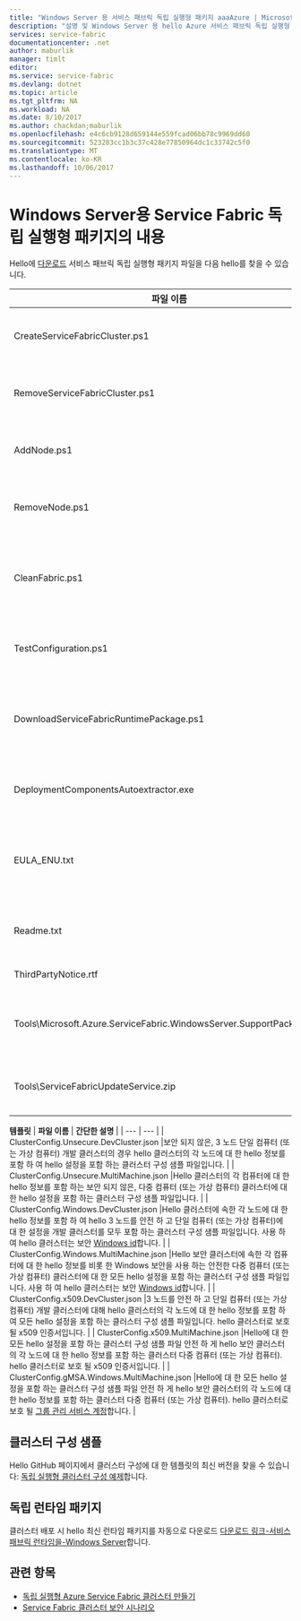 ```yaml
---
title: "Windows Server 용 서비스 패브릭 독립 실행형 패키지 aaaAzure | Microsoft Docs"
description: "설명 및 Windows Server 용 hello Azure 서비스 패브릭 독립 실행형 패키지 내용의 압축 합니다."
services: service-fabric
documentationcenter: .net
author: maburlik
manager: timlt
editor: 
ms.service: service-fabric
ms.devlang: dotnet
ms.topic: article
ms.tgt_pltfrm: NA
ms.workload: NA
ms.date: 8/10/2017
ms.author: chackdan;maburlik
ms.openlocfilehash: e4c6cb9128d659144e559fcad06bb78c9969dd60
ms.sourcegitcommit: 523283cc1b3c37c428e77850964dc1c33742c5f0
ms.translationtype: MT
ms.contentlocale: ko-KR
ms.lasthandoff: 10/06/2017
---
```

# <a name="contents-of-service-fabric-standalone-package-for-windows-server"></a>Windows Server용 Service Fabric 독립 실행형 패키지의 내용
Hello에 [다운로드](http://go.microsoft.com/fwlink/?LinkId=730690) 서비스 패브릭 독립 실행형 패키지 파일을 다음 hello를 찾을 수 있습니다.

| **파일 이름** | **간단한 설명** |
| --- | --- |
| CreateServiceFabricCluster.ps1 |PowerShell 스크립트를 ClusterConfig.json에 hello 설정을 사용 하 여 hello 클러스터를 만듭니다. |
| RemoveServiceFabricCluster.ps1 |ClusterConfig.json에 hello 설정을 사용 하 여 클러스터를 제거 하는 PowerShell 스크립트입니다. |
| AddNode.ps1 |기존 노드 tooan 추가 대 한 PowerShell 스크립트 hello 현재 컴퓨터에서 클러스터를 배포 합니다. |
| RemoveNode.ps1 |기존 노드를 제거 하기 위한 PowerShell 스크립트는 hello 현재 컴퓨터에서 클러스터를 배포 합니다. |
| CleanFabric.ps1 |독립 실행형 서비스 패브릭 설치 hello 현재 컴퓨터의 전원을 정리 하기 위해 PowerShell 스크립트입니다. 이전 MSI 설치는 자체 연결된 제거 프로그램을 사용하여 제거됩니다. |
| TestConfiguration.ps1 |Hello Cluster.json에에서 지정 된 대로 hello 인프라를 분석 하기 위한 PowerShell 스크립트입니다. |
| DownloadServiceFabricRuntimePackage.ps1 |Hello 컴퓨터를 배포 하지 않은 시나리오 toohello 연결에 대 한 대역 외, hello 최신 런타임 패키지의 다운로드에 사용 되는 PowerShell 스크립트 인터넷 합니다. |
| DeploymentComponentsAutoextractor.exe |자동 배포 구성 요소를 포함 하는 보관 파일 압축 풀기 사용 되는 hello에서 독립 실행형 패키지 스크립트입니다. |
| EULA_ENU.txt |hello 사용 약관 hello에 대 한 Microsoft Azure 서비스 패브릭 독립 실행형 Windows Server 패키지를 활용합니다. 있습니다 수 [hello EULA 복사본을 다운로드](http://go.microsoft.com/fwlink/?LinkID=733084) 이제 합니다. |
| Readme.txt |링크 toohello 릴리스 정보 및 기본 설치 지침이 나와 있습니다. 이 문서에 hello 지침의 하위 집합은 |
| ThirdPartyNotice.rtf |Hello 패키지에 있는 타사 소프트웨어를 확인 합니다. |
| Tools\Microsoft.Azure.ServiceFabric.WindowsServer.SupportPackage.zip |필요 시 toocollect 및 업로드 추적에서 실행 되는 StandaloneLogCollector.exe tooMicrosoft 지원 목적을 위해를 기록 합니다. |
| Tools\ServiceFabricUpdateService.zip |인터넷 권한이 있는 클러스터에 tooenable 자동 코드 업그레이드를 사용 하는 도구입니다. 자세한 내용은 [여기](service-fabric-cluster-upgrade-windows-server.md)|

**템플릿** 
| **파일 이름** | **간단한 설명** |
| --- | --- |
| ClusterConfig.Unsecure.DevCluster.json |보안 되지 않은, 3 노드 단일 컴퓨터 (또는 가상 컴퓨터) 개발 클러스터의 경우 hello 클러스터의 각 노드에 대 한 hello 정보를 포함 하 여 hello 설정을 포함 하는 클러스터 구성 샘플 파일입니다. |
| ClusterConfig.Unsecure.MultiMachine.json |Hello 클러스터의 각 컴퓨터에 대 한 hello 정보를 포함 하는 보안 되지 않은, 다중 컴퓨터 (또는 가상 컴퓨터) 클러스터에 대 한 hello 설정을 포함 하는 클러스터 구성 샘플 파일입니다. |
| ClusterConfig.Windows.DevCluster.json |Hello 클러스터에 속한 각 노드에 대 한 hello 정보를 포함 하 여 hello 3 노드를 안전 하 고 단일 컴퓨터 (또는 가상 컴퓨터)에 대 한 설정을 개발 클러스터를 모두 포함 하는 클러스터 구성 샘플 파일입니다. 사용 하 여 hello 클러스터는 보안 [Windows id](https://msdn.microsoft.com/library/ff649396.aspx)합니다. |
| ClusterConfig.Windows.MultiMachine.json |Hello 보안 클러스터에 속한 각 컴퓨터에 대 한 hello 정보를 비롯 한 Windows 보안을 사용 하는 안전한 다중 컴퓨터 (또는 가상 컴퓨터) 클러스터에 대 한 모든 hello 설정을 포함 하는 클러스터 구성 샘플 파일입니다. 사용 하 여 hello 클러스터는 보안 [Windows id](https://msdn.microsoft.com/library/ff649396.aspx)합니다. |
| ClusterConfig.x509.DevCluster.json |3 노드를 안전 하 고 단일 컴퓨터 (또는 가상 컴퓨터) 개발 클러스터에 대해 hello 클러스터의 각 노드에 대 한 hello 정보를 포함 하 여 모든 hello 설정을 포함 하는 클러스터 구성 샘플 파일입니다. hello 클러스터로 보호 될 x509 인증서입니다. |
| ClusterConfig.x509.MultiMachine.json |Hello에 대 한 모든 hello 설정을 포함 하는 클러스터 구성 샘플 파일 안전 하 게 hello 보안 클러스터의 각 노드에 대 한 hello 정보를 포함 하는 클러스터 다중 컴퓨터 (또는 가상 컴퓨터). hello 클러스터로 보호 될 x509 인증서입니다. |
| ClusterConfig.gMSA.Windows.MultiMachine.json |Hello에 대 한 모든 hello 설정을 포함 하는 클러스터 구성 샘플 파일 안전 하 게 hello 보안 클러스터의 각 노드에 대 한 hello 정보를 포함 하는 클러스터 다중 컴퓨터 (또는 가상 컴퓨터). hello 클러스터로 보호 될 [그룹 관리 서비스 계정](https://technet.microsoft.com/en-us/library/jj128431(v=ws.11).aspx)합니다. |

## <a name="cluster-configuration-samples"></a>클러스터 구성 샘플
Hello GitHub 페이지에서 클러스터 구성에 대 한 템플릿의 최신 버전을 찾을 수 있습니다: [독립 실행형 클러스터 구성 예제](https://github.com/Azure-Samples/service-fabric-dotnet-standalone-cluster-configuration/tree/master/Samples)합니다.

## <a name="independent-runtime-package"></a>독립 런타임 패키지
클러스터 배포 시 hello 최신 런타임 패키지를 자동으로 다운로드 [다운로드 링크-서비스 패브릭 런타임을-Windows Server](https://go.microsoft.com/fwlink/?linkid=839354)합니다.

## <a name="related"></a>관련 항목
* [독립 실행형 Azure Service Fabric 클러스터 만들기](service-fabric-cluster-creation-for-windows-server.md)
* [Service Fabric 클러스터 보안 시나리오](service-fabric-windows-cluster-windows-security.md)
